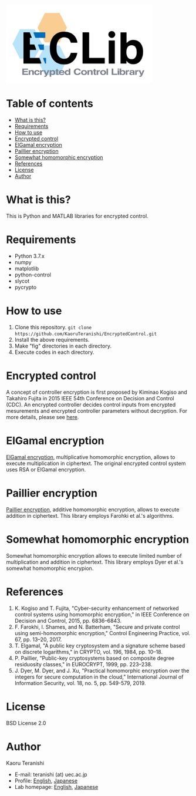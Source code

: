 <img src="https://github.com/KaoruTeranishi/EncryptedControl/blob/master/logo.png?raw=true" align="center" width="400" alt="header pic"/>

# Table of contents
- [What is this?](#what-is-this)
- [Requirements](#requirements)
- [How to use](#how-to-use)
- [Encrypted control](#encrypted-control)
- [ElGamal encryption](#elgamal-encryption)
- [Paillier encryption](#paillier-encryption)
- [Somewhat homomorphic encryption](#somewhat-homomorphic-encryption)
- [References](#references)
- [License](#license)
- [Author](#author)

# What is this?
This is Python and MATLAB libraries for encrypted control.

# Requirements
- Python 3.7.x
- numpy
- matplotlib
- python-control
- slycot
- pycrypto

# How to use
1. Clone this repository. `git clone https://github.com/KaoruTeranishi/EncryptedControl.git`
2. Install the above requirements.
3. Make "fig" directories in each directory.
4. Execute codes in each directory.

# Encrypted control
A concept of controller encryption is first proposed by Kiminao Kogiso and Takahiro Fujita in 2015 IEEE 54th Conference on Decision and Control (CDC).
An encrypted controller decides control inputs from encrypted mesurements and encrypted controller parameters without decryption.
For more details, please see [here](https://en.kimilab.tokyo/contents/31).

# ElGamal encryption
[ElGamal encryption](https://en.wikipedia.org/wiki/ElGamal_encryption), multiplicative homomorphic encryption, allows to execute multiplication in ciphertext.
The original encrypted control system uses RSA or ElGamal encryption.

# Paillier encryption
[Paillier encryption](https://en.wikipedia.org/wiki/Paillier_cryptosystem), additive homomorphic encryption, allows to execute addition in ciphertext.
This library employs Farohki et al.'s algorithms.

# Somewhat homomorphic encryption
Somewhat homomorphic encryption allows to execute limited number of multiplication and addition in ciphertext.
This library employs Dyer et al.'s somewhat homomorphic encrypion.

# References
1. K. Kogiso and T. Fujita, "Cyber-security enhancement of networked control systems using homomorphic encryption," in IEEE Conference on Decision and Control, 2015, pp. 6836–6843.
2. F. Farokhi, I. Shames, and N. Batterham, "Secure and private control using semi-homomorphic encryption," Control Engineering Practice, vol. 67, pp. 13–20, 2017.
3. T. Elgamal, "A public key cryptosystem and a signature scheme based on discrete logarithms," in CRYPTO, vol. 196, 1984, pp. 10–18.
4. P. Paillier, "Public-key cryptosystems based on composite degree residuosity classes," in EUROCRYPT, 1999, pp. 223–238.
5. J. Dyer, M. Dyer, and J. Xu, "Practical homomorphic encryption over the integers for secure computation in the cloud," International Journal of Information Security, vol. 18, no. 5, pp. 549-579, 2019.

# License
BSD License 2.0

# Author
Kaoru Teranishi
- E-mail: teranishi (at) uec.ac.jp
- Profile: [English](https://en.kimilab.tokyo/member/59), [Japanese](https://kimilab.tokyo/member/59)
- Lab homepage: [English](https://en.kimilab.tokyo/contents/31), [Japanese](https://kimilab.tokyo/contents/103)
